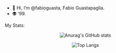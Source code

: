 - 👋 Hi, I’m @fabioguasta, Fabio Guastapaglia. 
- 👽 '99.

<span align="center">
 My Stats:
 
 ![Anurag's GitHub stats](https://github-readme-stats.vercel.app/api?username=fabioguasta)


 ![Top Langs](https://github-readme-stats.vercel.app/api/top-langs/?username=fabioguasta&theme=tokyonight)</span>


